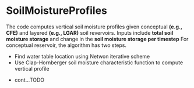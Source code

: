# SoilMoistureProfiles
 The code computes vertical soil moisture profiles given conceptual **(e.g., CFE)** and layered **(e.g., LGAR)** soil revervoirs.
 Inputs include **total soil moisture storage** and change in the **soil moisture storage per timestep**
 For conceptual reservoir, the algorithm has two steps.
  * Find water table location using Netwon iterative scheme
  * Use Clap-Hornberger soil moisture characteristic function to compute vertical profile
- cont...TODO
